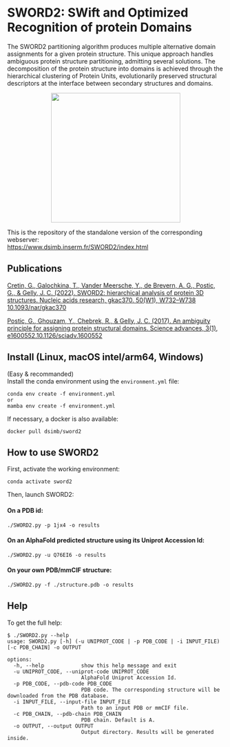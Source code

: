 # SWORD2: SWift and Optimized Recognition of protein Domains

The SWORD2 partitioning algorithm produces multiple alternative domain assignments for a given protein structure. This unique approach handles ambiguous protein structure partitioning, admitting several solutions. The decomposition of the protein structure into domains is achieved through the hierarchical clustering of Protein Units, evolutionarily preserved structural descriptors at the interface between secondary structures and domains.

<p align="center">
<picture>
  <source media="(prefers-color-scheme: dark)" srcset="https://user-images.githubusercontent.com/25644865/181113256-4c2e9740-014f-4d57-91d0-f5beaf7d51d3.png" width="300">
  <img alt="" src="https://user-images.githubusercontent.com/25644865/181106191-e97f1ace-fb93-41d1-a4f0-6a84b7fcc2a1.png" width="300">
</picture>
</p>

This is the repository of the standalone version of the corresponding webserver:  
https://www.dsimb.inserm.fr/SWORD2/index.html



## Publications

[Cretin, G., Galochkina, T., Vander Meersche, Y., de Brevern, A. G., Postic, G., & Gelly, J. C. (2022).
SWORD2: hierarchical analysis of protein 3D structures. Nucleic acids research, gkac370.
50(W1), W732–W738 10.1093/nar/gkac370](https://doi.org/10.1093/nar/gkac370)

[Postic, G., Ghouzam, Y., Chebrek, R., & Gelly, J. C. (2017).
An ambiguity principle for assigning protein structural domains.
Science advances, 3(1), e1600552.10.1126/sciadv.1600552](https://doi.org/10.1126/sciadv.1600552)



## Install (Linux, macOS intel/arm64, Windows)

(Easy & recommanded)  
Install the conda environment using the `environment.yml` file:
```
conda env create -f environment.yml
or
mamba env create -f environment.yml
```

If necessary, a docker is also available:
```
docker pull dsimb/sword2
```


## How to use SWORD2

First, activate the working environment:
```
conda activate sword2
```

Then, launch SWORD2:

#### On a PDB id:
```
./SWORD2.py -p 1jx4 -o results
```

#### On an AlphaFold predicted structure using its Uniprot Accession Id:
```
./SWORD2.py -u Q76EI6 -o results
```

#### On your own PDB/mmCIF structure:
```
./SWORD2.py -f ./structure.pdb -o results
```

## Help

To get the full help:
```
$ ./SWORD2.py --help
usage: SWORD2.py [-h] (-u UNIPROT_CODE | -p PDB_CODE | -i INPUT_FILE) [-c PDB_CHAIN] -o OUTPUT

options:
  -h, --help            show this help message and exit
  -u UNIPROT_CODE, --uniprot-code UNIPROT_CODE
                        AlphaFold Uniprot Accession Id.
  -p PDB_CODE, --pdb-code PDB_CODE
                        PDB code. The corresponding structure will be downloaded from the PDB database.
  -i INPUT_FILE, --input-file INPUT_FILE
                        Path to an input PDB or mmCIF file.
  -c PDB_CHAIN, --pdb-chain PDB_CHAIN
                        PDB chain. Default is A.
  -o OUTPUT, --output OUTPUT
                        Output directory. Results will be generated inside.
```





